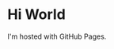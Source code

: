 <!DOCTYPE html>
<html>
<body>
<h1>Hi World</h1>
<p>I'm hosted with GitHub Pages.</p>
</body>
</html>
